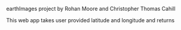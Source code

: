 earthImages project
by Rohan Moore and Christopher Thomas Cahill

This web app takes user provided latitude and longitude and returns 
